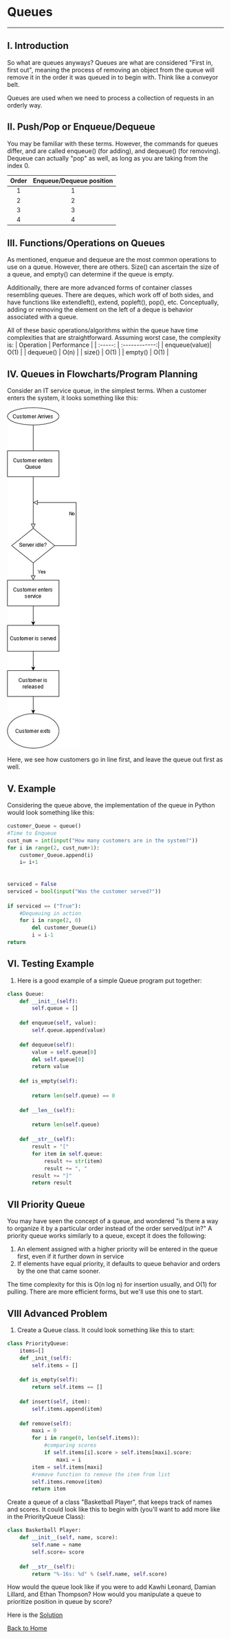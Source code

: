 # Queues
---
## I.  Introduction
So what are queues anyways?  Queues are what are considered "First in, first out", meaning the process of removing an object from the queue will remove it in the order it was queued in to begin with.  Think like a conveyor belt.

Queues are used when we need to process a collection of requests in an orderly way.

## II. Push/Pop or Enqueue/Dequeue
You may be familiar with these terms.  However, the commands for queues differ, and are called enqueue() (for adding), and dequeue() (for removing).  Dequeue can actually "pop" as well, as long as you are taking from the index 0.

|   Order   |      Enqueue/Dequeue position      |
| :-----:   | :------------:                     |
| 1         |1             |1                    |
| 2         |2             |2                    |
| 3         |3             |3                    |
| 4         |4             |4                    |

## III. Functions/Operations on Queues
As mentioned, enqueue and dequeue are the most common operations to use on a queue.  However, there are others.  Size() can ascertain the size of a queue, and empty() can determine if the queue is empty.

Additionally, there are more advanced forms of container classes resembling queues. There are deques, which work off of both sides, and have functions like extendleft(), extend, popleft(), pop(), etc.  Conceptually, adding or removing the element on the left of a deque is behavior associated with a queue.

All of these basic operations/algorithms within the queue have time complexities that are straightforward.  Assuming worst case, the complexity is:
| Operation     | Performance   |
| :-----:       | :------------:|
| enqueue(value)| O(1) |
| dequeue()     | O(n) |
| size()        | O(1) |
| empty()       | O(1) |


## IV. Queues in Flowcharts/Program Planning
Consider an IT service queue, in the simplest terms.  When a customer enters the system, it looks something like this:


![Queues Example](QueuesFlowchart.jpg)




Here, we see how customers go in line first, and leave the queue out first as well.

## V. Example
Considering the queue above, the implementation of the queue in Python would look something like this:
```Python
customer_Queue = queue()
#Time to Enqueue
cust_num = int(input("How many customers are in the system?"))
for i in range(2, cust_num+1):
    customer_Queue.append(i)
    i= i+1


serviced = False
serviced = bool(input("Was the customer served?"))

if serviced == ("True"):
    #Dequeuing in action
    for i in range(2, 0)
        del customer_Queue(i)
        i = i-1
return
```

## VI. Testing Example
1. Here is a good example of a simple Queue program put together:

```Python
class Queue:
    def __init__(self):
        self.queue = []

    def enqueue(self, value):
        self.queue.append(value)

    def dequeue(self):
        value = self.queue[0]
        del self.queue[0]
        return value

    def is_empty(self):

        return len(self.queue) == 0
    
    def __len__(self):

        return len(self.queue)

    def __str__(self):
        result = "["
        for item in self.queue:
            result += str(item)
            result += ", "
        result += "]"
        return result
```

## VII Priority Queue
You may have seen the concept of a queue, and wondered "is there a way to organize it by a particular order instead of the order served/put in?" A priority queue works similarly to a queue, except it does the following:
1. An element assigned with a higher priority will be entered in the queue first, even if it further down in service
2. If elements have equal priority, it defaults to queue behavior and orders by the one that came sooner.

The time complexity for this is O(n log n) for insertion usually, and O(1) for pulling.  There are more efficient forms, but we'll use this one to start.

## VIII Advanced Problem

1. Create a Queue class.  It could look something like this to start:
```Python
class PriorityQueue:
    items=[]
    def _init_(self):
        self.items = []

    def is_empty(self):
        return self.items == []

    def insert(self, item):
        self.items.append(item)

    def remove(self):
        maxi = 0
        for i in range(0, len(self.items)):
            #comparing scores
            if self.items[i].score > self.items[maxi].score:
                maxi = i
        item = self.items[maxi]
        #remove function to remove the item from list
        self.items.remove(item)
        return item
```

Create a queue of a class "Basketball Player", that keeps track of names and scores.  It could look like this to begin with (you'll want to add more like in the PriorityQueue Class):
```Python
class Basketball Player:
    def __init__(self, name, score):
        self.name = name
        self.score= score

    def __str__(self):
        return "%-16s: %d" % (self.name, self.score)
```
How would the queue look like if you were to add Kawhi Leonard, Damian Lillard, and Ethan Thompson?  How would you manipulate a queue to prioritize position in queue by score?

Here is the [Solution](Sol1.py)

[Back to Home](Python_Structures_Tutorial.md)
